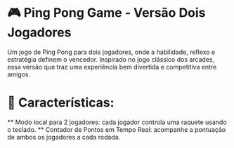 # 🎮 Ping Pong Game - Versão Dois Jogadores
Um jogo de Ping Pong para dois jogadores, onde a habilidade, reflexo e estratégia definem o vencedor. Inspirado no jogo clássico dos arcades, essa versão que traz uma experiência bem divertida e competitiva entre amigos.

# 🧠 Características:
** Modo local para 2 jogadores: cada jogador controla uma raquete usando o teclado.
** Contador de Pontos em Tempo Real: acompanhe a pontuação de ambos os jogadores a cada rodada.

